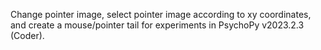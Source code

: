 Change pointer image, select pointer image according to xy coordinates, and create a mouse/pointer tail for experiments in PsychoPy v2023.2.3 (Coder).
